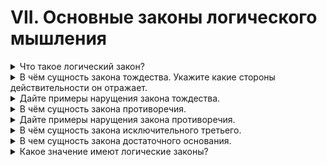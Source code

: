 # VII. Основные законы логического мышления

<details>
  <summary>Что такое логический закон?</summary>

  Закон выражающий коренную черту мышления.

</details>

<details>
  <summary>В чём сущность закона тождества. Укажите какие стороны действительности он отражает.</summary>

  В рассуждении, споре, дускуссии каждое понятие должно употреблться в одном и том же смысле.

</details>

<details>
  <summary>Дайте примеры нарущения закона тождества.</summary>

  Все вулканы суть горы. Все гейзеры суть вулканы. Следовательно, все гейзеры - горы.

</details>

<details>
  <summary>В чём сущность закона противоречия.</summary>

  Два противоположных высказывания не могут быть оба истинными в одно и т же время, в одном и том же отношении.

</details>

<details>
  <summary>Дайте примеры нарущения закона противоречия.</summary>

  Байкал - глубокое озеро. Байкал - мелкое озеро.

</details>

<details>
  <summary>В чём сущность закона исключительного третьего.</summary>

  Из двух противоречащих суждений всегда одно истинное, другое ложное, а третьего быть не может.

</details>

<details>
  <summary>В чем сущность закона достаточного основания.</summary>

  Всякая истинная мысль должна быть обоснованной.

</details>

<details>
  <summary>Какое значение имеют логические законы?</summary>

  Без соблюдения логических законов истинного знания достичь нельзя. Они составляют неотъемлемое свойство правильного мышления.

</details>

